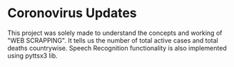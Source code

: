 # Coronovirus Updates
This project was solely made to understand the concepts and working of "WEB SCRAPPING". It tells us the number of total active cases and total deaths countrywise. Speech Recognition functionality is also implemented using pyttsx3 lib.
